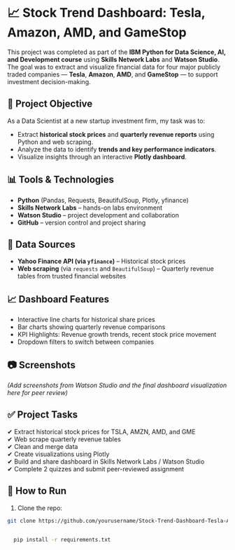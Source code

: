 # 📈 Stock Trend Dashboard: Tesla, Amazon, AMD, and GameStop

This project was completed as part of the **IBM Python for Data Science, AI, and Development course** using **Skills Network Labs** and **Watson Studio**. The goal was to extract and visualize financial data for four major publicly traded companies — **Tesla**, **Amazon**, **AMD**, and **GameStop** — to support investment decision-making.

## 🧠 Project Objective

As a Data Scientist at a new startup investment firm, my task was to:

- Extract **historical stock prices** and **quarterly revenue reports** using Python and web scraping.
- Analyze the data to identify **trends and key performance indicators**.
- Visualize insights through an interactive **Plotly dashboard**.

## 📊 Tools & Technologies

- **Python** (Pandas, Requests, BeautifulSoup, Plotly, yfinance)
- **Skills Network Labs** – hands-on labs environment
- **Watson Studio** – project development and collaboration
- **GitHub** – version control and project sharing

## 📁 Data Sources

- **Yahoo Finance API (via `yfinance`)** – Historical stock prices
- **Web scraping** (via `requests` and `BeautifulSoup`) – Quarterly revenue tables from trusted financial websites

## 📈 Dashboard Features

- Interactive line charts for historical share prices
- Bar charts showing quarterly revenue comparisons
- KPI Highlights: Revenue growth trends, recent stock price movement
- Dropdown filters to switch between companies

## 📷 Screenshots

*(Add screenshots from Watson Studio and the final dashboard visualization here for peer review)*

## ✅ Project Tasks

✔ Extract historical stock prices for TSLA, AMZN, AMD, and GME  
✔ Web scrape quarterly revenue tables  
✔ Clean and merge data  
✔ Create visualizations using Plotly  
✔ Build and share dashboard in Skills Network Labs / Watson Studio  
✔ Complete 2 quizzes and submit peer-reviewed assignment

## 📌 How to Run

1. Clone the repo:
```bash
git clone https://github.com/yourusername/Stock-Trend-Dashboard-Tesla-Amazon-AMD-GME.git


  pip install -r requirements.txt
